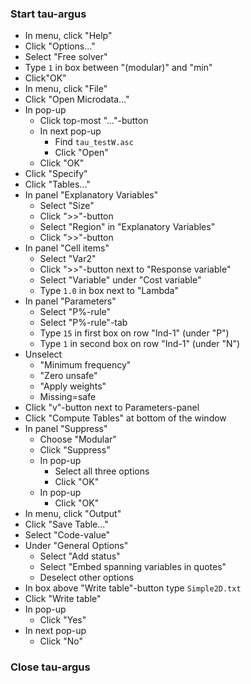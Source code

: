 ### Start tau-argus

* In menu, click "Help"
* Click "Options..."
* Select "Free solver"
* Type `1` in box between "(modular)" and "min"
* Click"OK"
* In menu, click "File"
* Click "Open Microdata..." 
* In pop-up
  * Click top-most "..."-button
  * In next pop-up
    * Find `tau_testW.asc`
    * Click "Open"
  * Click "OK"
* Click "Specify"
* Click "Tables..."
* In panel "Explanatory Variables"
  * Select "Size"
  * Click ">>"-button
  * Select "Region" in "Explanatory Variables"
  * Click ">>"-button
* In panel "Cell items"
  * Select "Var2"
  * Click ">>"-button next to "Response variable"
  * Select "Variable" under "Cost variable"
  * Type `1.0` in box next to "Lambda"
* In panel "Parameters"
  * Select "P%-rule"
  * Select "P%-rule"-tab
  * Type `15` in first box on row "Ind-1" (under "P")
  * Type `1` in second box on row "Ind-1" (under "N")
* Unselect
  * "Minimum frequency"
  * "Zero unsafe"
  * "Apply weights"
  * Missing=safe
* Click "v"-button next to Parameters-panel
* Click "Compute Tables" at bottom of the window
* In panel "Suppress" 
  * Choose "Modular"
  * Click "Suppress"
  * In pop-up
    * Select all three options
    * Click "OK"
  * In pop-up 
    * Click "OK"
* In menu, click "Output"
* Click "Save Table..."
* Select "Code-value"
* Under "General Options"
  * Select "Add status"
  * Select "Embed spanning variables in quotes"
  * Deselect other options
* In box above "Write table"-button type `Simple2D.txt`
* Click "Write table"
* In pop-up
  * Click "Yes"
* In next pop-up
  * Click "No"
### Close tau-argus 

